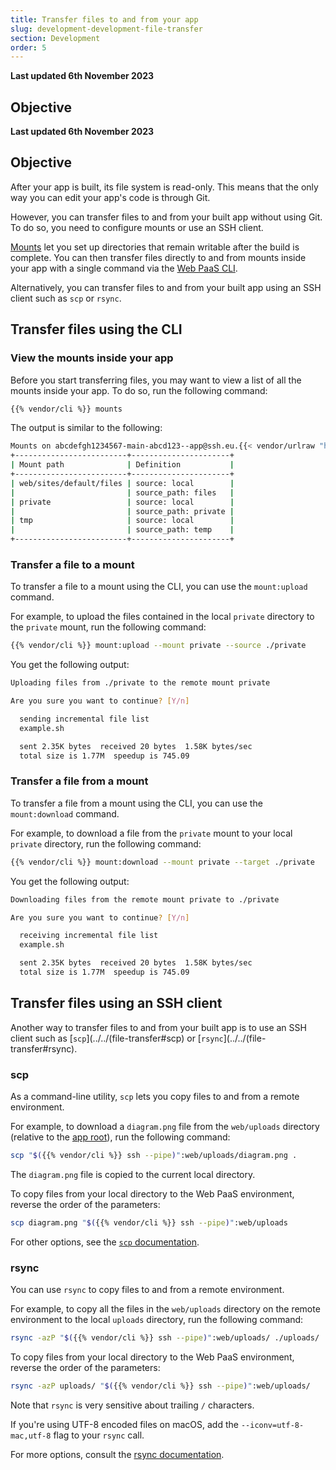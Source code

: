 ```yaml
---
title: Transfer files to and from your app
slug: development-development-file-transfer
section: Development
order: 5
---
```


**Last updated 6th November 2023**



## Objective  

**Last updated 6th November 2023**



## Objective  

After your app is built, its file system is read-only.
This means that the only way you can edit your app's code is through Git.

However, you can transfer files to and from your built app without using Git.
To do so, you need to configure mounts or use an SSH client.

[Mounts](../create-apps/app-reference.md#mounts) let you set up directories that remain writable after the build is complete.
You can then transfer files directly to and from mounts inside your app
with a single command via the [Web PaaS CLI](../administration/cli/_index.md).

Alternatively, you can transfer files to and from your built app using an SSH client 
such as `scp` or `rsync`.

## Transfer files using the CLI

### View the mounts inside your app

Before you start transferring files, 
you may want to view a list of all the mounts inside your app. 
To do so, run the following command:

```bash
{{% vendor/cli %}} mounts
```

The output is similar to the following:

```bash
Mounts on abcdefgh1234567-main-abcd123--app@ssh.eu.{{< vendor/urlraw "host" >}}:
+-------------------------+----------------------+
| Mount path              | Definition           |
+-------------------------+----------------------+
| web/sites/default/files | source: local        |
|                         | source_path: files   |
| private                 | source: local        |
|                         | source_path: private |
| tmp                     | source: local        |
|                         | source_path: temp    |
+-------------------------+----------------------+
```

### Transfer a file to a mount

To transfer a file to a mount using the CLI, you can use the `mount:upload` command. 

For example, to upload the files contained in the local `private` directory to the `private` mount,
run the following command: 

```bash
{{% vendor/cli %}} mount:upload --mount private --source ./private
```

You get the following output:

```bash
Uploading files from ./private to the remote mount private

Are you sure you want to continue? [Y/n]

  sending incremental file list
  example.sh

  sent 2.35K bytes  received 20 bytes  1.58K bytes/sec
  total size is 1.77M  speedup is 745.09
```

### Transfer a file from a mount

To transfer a file from a mount using the CLI, you can use the `mount:download` command. 

For example, to download a file from the `private` mount to your local `private` directory, 
run the following command:

```bash
{{% vendor/cli %}} mount:download --mount private --target ./private
```

You get the following output:

```bash
Downloading files from the remote mount private to ./private

Are you sure you want to continue? [Y/n]

  receiving incremental file list
  example.sh

  sent 2.35K bytes  received 20 bytes  1.58K bytes/sec
  total size is 1.77M  speedup is 745.09
```

## Transfer files using an SSH client

Another way to transfer files to and from your built app is to use an SSH client such as [`scp`](../../(file-transfer#scp) or [`rsync`](../../(file-transfer#rsync).

### scp

As a command-line utility, `scp` lets you copy files to and from a remote environment.

For example, to download a `diagram.png` file from the `web/uploads` directory 
(relative to the [app root](../create-apps/app-reference.md#root-directory)),
run the following command:

```bash
scp "$({{% vendor/cli %}} ssh --pipe)":web/uploads/diagram.png .
```

The `diagram.png` file is copied to the current local directory.

To copy files from your local directory to the Web PaaS environment, 
reverse the order of the parameters:

```bash
scp diagram.png "$({{% vendor/cli %}} ssh --pipe)":web/uploads
```

For other options, see the [`scp` documentation](https://www.man7.org/linux/man-pages/man1/scp.1.html).

### rsync

You can use `rsync` to copy files to and from a remote environment.

For example, to copy all the files in the `web/uploads` directory on the remote environment 
to the local `uploads` directory,
run the following command:

```bash
rsync -azP "$({{% vendor/cli %}} ssh --pipe)":web/uploads/ ./uploads/
```

To copy files from your local directory to the Web PaaS environment, 
reverse the order of the parameters:

```bash
rsync -azP uploads/ "$({{% vendor/cli %}} ssh --pipe)":web/uploads/
```

Note that `rsync` is very sensitive about trailing `/` characters.

If you're using UTF-8 encoded files on macOS, 
add the `--iconv=utf-8-mac,utf-8` flag to your `rsync` call.

For more options, consult the [rsync documentation](https://man7.org/linux/man-pages/man1/rsync.1.html).
